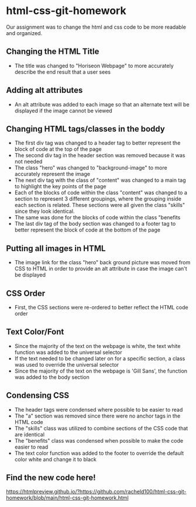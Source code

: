 # html-css-git-homework

Our assignment was to change the html and css code to be more readable and organized.

## Changing the HTML Title
* The title was changed to "Horiseon Webpage" to more accurately describe the end result that a user sees

## Adding alt attributes
* An alt attribute was added to each image so that an alternate text will be displayed if the image cannot be viewed

## Changing HTML tags/classes in the boddy
* The first div tag was changed to a header tag to better represent the block of code at the top of the page
* The second div tag in the header section was removed because it was not needed
* The class "hero" was changed to "background-image" to more accurately represent the image
* The next div tag with the class of "content" was changed to a main tag to highlight the key points of the page
* Each of the blocks of code within the class "content" was changed to a section to represent 3 different groupings, where the grouping inside each section is related.  These sections were all given the class "skills" since they look identical.
* The same was done for the blocks of code within the class "benefits
* The last div tag of the body section was changed to a footer tag to better represent the block of code at the bottom of the page

## Putting all images in HTML
* The image link for the class "hero" back ground picture was moved from CSS to HTML in order to provide an alt attribute in case the image can't be displayed

## CSS Order
* First, the CSS sections were re-ordered to better reflect the HTML code order

## Text Color/Font
* Since the majority of the text on the webpage is white, the text white function was added to the universal selector
* If the text needed to be changed later on for a specific section, a class was used to override the universal selector
* Since the majority of the text on the webpage is 'Gill Sans', the  function was added to the body section

## Condensing CSS
* The header tags were condensed where possible to be easier to read
* The "a" section was removed since there were no anchor tags in the HTML code
* The "skills" class was utilized to combine sections of the CSS code that are identical
* The "benefits" class was condensed when possible to make the code easier to read
* The text color function was added to the footer to override the default color white and change it to black

## Find the new code here!
https://htmlpreview.github.io/?https://github.com/racheld100/html-css-git-homework/blob/main/html-css-git-homework.html








